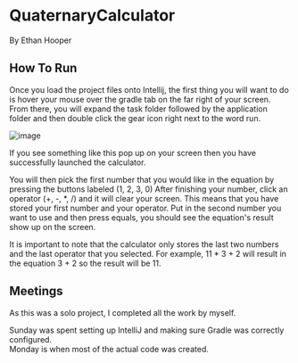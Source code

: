 # QuaternaryCalculator
By Ethan Hooper

## How To Run
Once you load the project files onto Intellij, the first thing you will want to do is hover your mouse over the gradle tab on the far right of your screen.
From there, you will expand the task folder followed by the application folder and then double click the gear icon right next to the word run.

![image](https://github.com/hooperethan123/QuaternaryCalculator/assets/112024787/b765f919-a885-4a4c-8ba1-ccaaca4c3522)

If you see something like this pop up on your screen then you have successfully launched the calculator.

You will then pick the first number that you would like in the equation by pressing the buttons labeled (1, 2, 3, 0)
After finishing your number, click an operator (+, -, *, /) and it will clear your screen. This means that you have stored your first number and your operator.
Put in the second number you want to use and then press equals, you should see the equation's result show up on the screen.

It is important to note that the calculator only stores the last two numbers and the last operator that you selected. For example, 11 * 3 + 2 will result in the equation 3 + 2 so the result will be 11.

## Meetings

As this was a solo project, I completed all the work by myself. 

Sunday was spent setting up IntelliJ and making sure Gradle was correctly configured.  
Monday is when most of the actual code was created.





